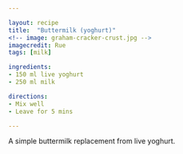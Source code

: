 ```yaml
---

layout: recipe
title:  "Buttermilk (yoghurt)"
<!-- image: graham-cracker-crust.jpg -->
imagecredit: Rue
tags: [milk]

ingredients:
- 150 ml live yoghurt
- 250 ml milk

directions:
- Mix well
- Leave for 5 mins

---
```


A simple buttermilk replacement from live yoghurt.
